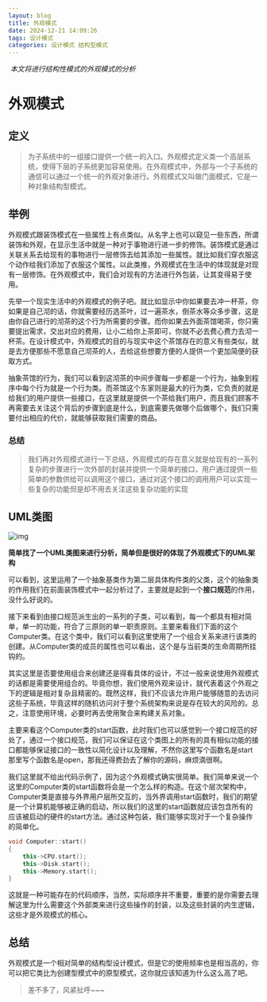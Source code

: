```yaml
---
layout: blog
title: 外观模式
date: 2024-12-21 14:09:26
tags: 设计模式
categories: 设计模式 结构型模式
---
```


​	*本文将进行结构性模式的外观模式的分析*

# 外观模式



## 定义

> ​	为子系统中的一组接口提供一个统一的入口。外观模式定义类一个高层系统，使得下层的子系统更加容易使用。在外观模式中，外部与一个子系统的通信可以通过一个统一的外观对象进行。外观模式又叫做门面模式，它是一种对象结构型模式。



## 举例

​	外观模式跟装饰模式在一些属性上有点类似。从名字上也可以窥见一些东西，所谓装饰和外观，在显示生活中就是一种对于事物进行进一步的修饰。装饰模式是通过关联关系去给现有的事物进行一层修饰去给其添加一些属性。就比如我们穿衣服这个动作给我们添加了衣服这个属性。以此类推，外观模式在生活中的体现就是对现有一层修饰。在外观模式中，我们会对现有的方法进行外包装，让其变得易于使用。

​	先举一个现实生活中的外观模式的例子吧。就比如显示中你如果要去冲一杯茶，你如果是自己沏的话，你就需要经历选茶叶，过一遍茶水，倒茶水等众多步骤，这是由你自己进行的沏茶的这个行为所需要的步骤。而你如果去外面茶馆喝茶，你只需要提出需求，交出对应的费用，让小二给你上茶即可，你就不必去费心费力去沏一杯茶。在设计模式中，外观模式的目的与现实中这个茶馆存在的意义有些类似，就是去方便那些不愿意自己沏茶的人，去给这些想要方便的人提供一个更加简便的获取方式。

​	抽象茶馆的行为，我们可以看到这沏茶的中间步骤每一步都是一个行为，抽象到程序中每个行为就是一个行为类。而茶馆这个东家则是最大的行为类，它负责的就是给我们的用户提供一些接口，在这里就是提供一个茶给我们用户，而且我们顾客不再需要去关注这个背后的步骤到底是什么，到底需要先做哪个后做哪个，我们只需要付出相应的代价，就能够获取我们需要的商品。

### 总结

> ​	我们再对外观模式进行一下总结，外观模式的存在意义就是给现有的一系列复杂的步骤进行一次外部的封装并提供一个简单的接口，用户通过提供一些简单的参数供给可以调用这个接口，通过对这个接口的调用用户可以实现一些复杂的功能但是却不用去关注这些复杂功能的实现



## UML类图

![img](%E5%A4%96%E8%A7%82%E6%A8%A1%E5%BC%8F/6983a8f93a172d723e31bd05cc3ae005.png)

**简单找了一个UML类图来进行分析，简单但是很好的体现了外观模式下的UML架构**

​	可以看到，这里运用了一个抽象基类作为第二层具体构件类的父类，这个的抽象类的作用我们在前面装饰模式中一起分析过了，主要就是起到一个**接口规范**的作用，没什么好说的。

​	接下来看到由接口规范派生出的一系列的子类，可以看到，每一个都具有相对简单，单一的功能，符合了三原则的单一职责原则。主要来看我们下面的这个Computer类。在这个类中，我们可以看到这里使用了一个组合关系来进行该类的创建。从Computer类的成员的属性也可以看出，这个是与当前类的生命周期所挂钩的。

​	其实这里是否要使用组合来创建还是得看具体的设计，不过一般来说使用外观模式的话都是需要使用组合的。毕竟你想，我们使用外观来设计，就代表着这个外观之下的逻辑是相对复杂且精密的。既然这样，我们不应该允许用户能够随意的去访问这些子系统，毕竟这样的随机访问对于整个系统架构来说是存在较大的风险的。总之，注意使用环境，必要时再去使用聚合来构建关系对象。

​	主要来看这个Computer类的start函数，此时我们也可以感觉到一个接口规范的好处了，通过一个接口规范，我们可以保证在这个类图上的所有的具有相似功能的接口都能够保证接口的一致性以简化设计以及理解，不然你这里写个函数名是start那里写个函数名是open，那我还得费劲去了解你的源码，麻烦滴很啊。

​	我们这里就不给出代码示例了，因为这个外观模式确实很简单。我们简单来说一个这里的Computer类的start函数将会是一个怎么样的构造。在这个层次架构中，Computer类是直接与外界用户层所交互的，当外界调用start函数时，我们的期望是一个计算机能够被正确的启动，所以我们的这里的start函数就应该包含所有的应该被启动的硬件的start方法。通过这种包装，我们能够实现对于一个复杂操作的简单化。

```C++
void Computer::start()
{
	this->CPU.start();
    this->Disk.start();
    this->Memory.start();
}
```

​	这就是一种可能存在的代码顺序，当然，实际顺序并不重要，重要的是你需要去理解这里为什么需要这个外部类来进行这些操作的封装，以及这些封装的内生逻辑，这些才是外观模式的核心。



## 总结

​	外观模式是一个相对简单的结构型设计模式，但是它的使用频率也是相当高的，你可以把它类比为创建型模式中的原型模式，这你就应该知道为什么这么高了吧。



> 差不多了，风紧扯呼~~~

